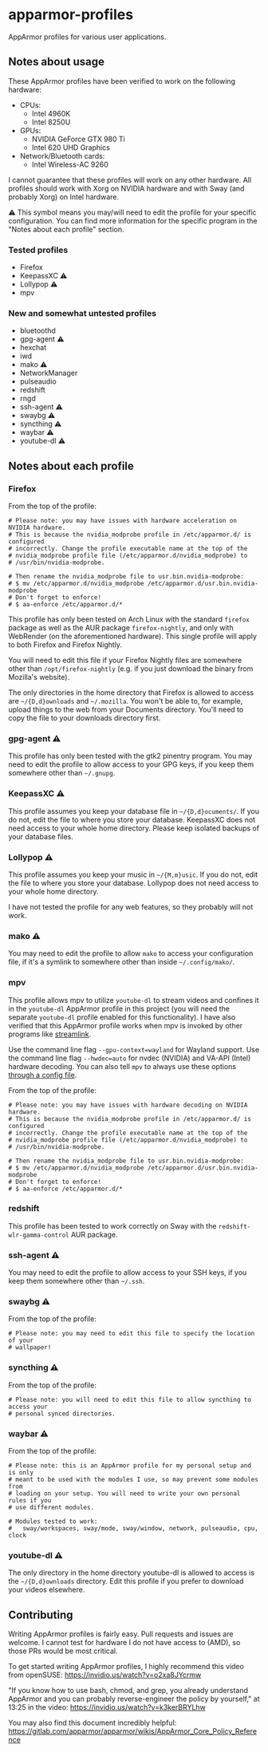 # apparmor-profiles

AppArmor profiles for various user applications.

## Notes about usage
These AppArmor profiles have been verified to work on the following hardware:

- CPUs:
    - Intel 4960K
    - Intel 8250U
- GPUs:
    - NVIDIA GeForce GTX 980 Ti
    - Intel 620 UHD Graphics
- Network/Bluetooth cards:
	- Intel Wireless-AC 9260

I cannot guarantee that these profiles will work on any other hardware. All profiles should work with Xorg on NVIDIA hardware and with Sway (and probably Xorg) on Intel hardware.

⚠️ This symbol means you may/will need to edit the profile for your specific configuration. You can find more information for the specific program in the "Notes about each profile" section.

### Tested profiles
- Firefox
- KeepassXC ⚠️
- Lollypop ⚠️
- mpv

### New and somewhat untested profiles
- bluetoothd
- gpg-agent ⚠️
- hexchat
- iwd
- mako ⚠️
- NetworkManager
- pulseaudio
- redshift
- rngd
- ssh-agent ⚠️
- swaybg ⚠️
- syncthing ⚠️
- waybar ⚠️
- youtube-dl ⚠️

## Notes about each profile
### Firefox
From the top of the profile:

```
# Please note: you may have issues with hardware acceleration on NVIDIA hardware. 
# This is because the nvidia_modprobe profile in /etc/apparmor.d/ is configured 
# incorrectly. Change the profile executable name at the top of the 
# nvidia_modprobe profile file (/etc/apparmor.d/nvidia_modprobe) to 
# /usr/bin/nvidia-modprobe.

# Then rename the nvidia_modprobe file to usr.bin.nvidia-modprobe:
# $ mv /etc/apparmor.d/nvidia_modprobe /etc/apparmor.d/usr.bin.nvidia-modprobe
# Don't forget to enforce!
# $ aa-enforce /etc/apparmor.d/*
```

This profile has only been tested on Arch Linux with the standard `firefox` package as well as the AUR package `firefox-nightly`, and only with WebRender (on the aforementioned hardware). This single profile will apply to both Firefox and Firefox Nightly.

You will need to edit this file if your Firefox Nightly files are somewhere other than `/opt/firefox-nightly` (e.g. if you just download the binary from Mozilla's website).

The only directories in the home directory that Firefox is allowed to access are `~/{D,d}ownloads` and `~/.mozilla`. You won't be able to, for example, upload things to the web from your Documents directory. You'll need to copy the file to your downloads directory first.

### gpg-agent ⚠️
This profile has only been tested with the gtk2 pinentry program. You may need to edit the profile to allow access to your GPG keys, if you keep them somewhere other than `~/.gnupg`.

### KeepassXC ⚠️
This profile assumes you keep your database file in `~/{D,d}ocuments/`. If you do not, edit the file to where you store your database. KeepassXC does not need access to your whole home directory. Please keep isolated backups of your database files.

### Lollypop ⚠️
This profile assumes you keep your music in `~/{M,m}usic`. If you do not, edit the file to where you store your database. Lollypop does not need access to your whole home directory.

I have not tested the profile for any web features, so they probably will not work.

### mako ⚠️
You may need to edit the profile to allow `mako` to access your configuration file, if it's a symlink to somewhere other than inside `~/.config/mako/`.

### mpv
This profile allows mpv to utilize `youtube-dl` to stream videos and confines it in the `youtube-dl` AppArmor profile in this project (you will need the separate `youtube-dl` profile enabled for this functionality). I have also verified that this AppArmor profile works when mpv is invoked by other programs like [streamlink](https://streamlink.github.io/).

Use the command line flag `--gpu-context=wayland` for Wayland support. Use the command line flag `--hwdec=auto` for nvdec (NVIDIA) and VA-API (Intel) hardware decoding. You can also tell `mpv` to always use these options [through a config file](https://mpv.io/manual/master/).

From the top of the profile:
```
# Please note: you may have issues with hardware decoding on NVIDIA hardware. 
# This is because the nvidia_modprobe profile in /etc/apparmor.d/ is configured 
# incorrectly. Change the profile executable name at the top of the 
# nvidia_modprobe profile file (/etc/apparmor.d/nvidia_modprobe) to 
# /usr/bin/nvidia-modprobe.

# Then rename the nvidia_modprobe file to usr.bin.nvidia-modprobe:
# $ mv /etc/apparmor.d/nvidia_modprobe /etc/apparmor.d/usr.bin.nvidia-modprobe
# Don't forget to enforce!
# $ aa-enforce /etc/apparmor.d/*
```

### redshift
This profile has been tested to work correctly on Sway with the `redshift-wlr-gamma-control` AUR package.

### ssh-agent ⚠️
You may need to edit the profile to allow access to your SSH keys, if you keep them somewhere other than `~/.ssh`.

### swaybg ⚠️
From the top of the profile: 
```
# Please note: you may need to edit this file to specify the location of your
# wallpaper!
```

### syncthing ⚠️
From the top of the profile:
```
# Please note: you will need to edit this file to allow syncthing to access your
# personal synced directories.
```

### waybar ⚠️
From the top of the profile:
```
# Please note: this is an AppArmor profile for my personal setup and is only 
# meant to be used with the modules I use, so may prevent some modules from 
# loading on your setup. You will need to write your own personal rules if you 
# use different modules.

# Modules tested to work:
#   sway/workspaces, sway/mode, sway/window, network, pulseaudio, cpu, clock
```

### youtube-dl ⚠️
The only directory in the home directory youtube-dl is allowed to access is the `~/{D,d}ownloads` directory. Edit this profile if you prefer to download your videos elsewhere.

## Contributing
Writing AppArmor profiles is fairly easy. Pull requests and issues are welcome. I cannot test for hardware I do not have access to (AMD), so those PRs would be most critical.

To get started writing AppArmor profiles, I highly recommend this video from openSUSE: https://invidio.us/watch?v=o2xa8JYcrmw

"If you know how to use bash, chmod, and grep, you already understand AppArmor and you can probably reverse-engineer the policy by yourself," at 13:25 in the video: https://invidio.us/watch?v=k3kerBRYLhw

You may also find this document incredibly helpful: https://gitlab.com/apparmor/apparmor/wikis/AppArmor_Core_Policy_Reference
